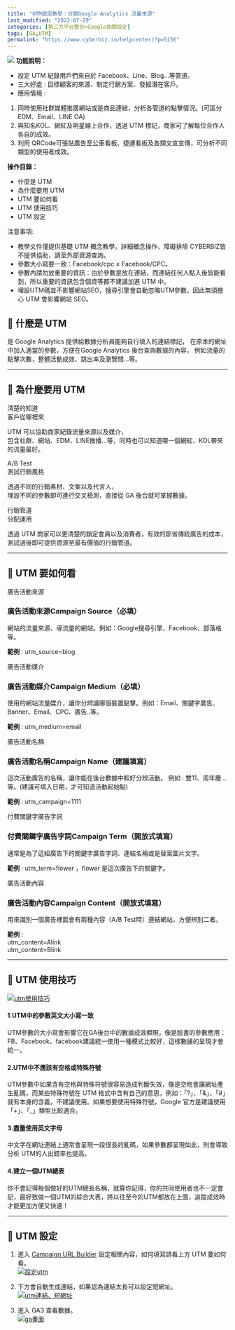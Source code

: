 ```yaml
---
title: "UTM設定教學：分類Google Analytics 流量來源"
last_modified: "2022-07-29"
categories: [第三方平台整合>Google相關設定]
tags: [GA,UTM]
permalink: "https://www.cyberbiz.io/helpcenter/?p=5156"
---
```


![](https://www.cyberbiz.io/helpcenter/wp-content/uploads/一般版3.png) **功能說明：**  

* 設定 UTM 紀錄用戶們來自於 Facebook、Line、Blog…等管道。
* 三大好處 : 目標顧客的來源、制定行銷方案、發掘潛在客戶。
* 應用情境 :
1. 同時使用社群媒體推廣網站或是商品連結，分析各管道的點擊情況。(可區分 EDM、Email、LINE OA) 
2. 與知名KOL、網紅及明星線上合作，透過 UTM 標記，商家可了解每位合作人各自的成效。 
3. 利用 QRCode可張貼廣告至公車看板、捷運看板及各類文宣宣傳，可分析不同類型的使用者成效。 

**操作目錄：**

* 什麼是 UTM
* 為什麼要用 UTM
* UTM 要如何看
* UTM 使用技巧
* UTM 設定

注意事項:  

* 教學文件僅提供基礎 UTM 概念教學，詳細概念操作、障礙排除 CYBERBIZ皆不提供協助，請至外部資源查詢。
* 參數大小寫要一致：Facebook/cpc ≠ Facebook/CPC。
* 參數內請勿放重要的資訊：由於參數是放在連結，而連結任何人點入後皆能看到，所以重要的資訊包含個資等都不建議加進 UTM 中。 
* 埋設UTM碼並不影響網站SEO，搜尋引擎會自動忽略UTM參數，因此無須擔心 UTM 會影響網站 SEO。



## 📌 什麼是 UTM

是 Google Analytics 提供給數據分析員能夠自行填入的連結標記， 在原本的網址中加入適當的參數，方便在Google Analytics
後台查詢數據的內容， 例如流量的點擊次數，整體活動成效、跳出率及瀏覽間…等。  

* * *

## 📌 為什麼要用 UTM

清楚的知道  
客戶從哪裡來

UTM 可以協助商家紀錄流量來源以及媒介，  
包含社群、網站、EDM、LINE推播…等，同時也可以知道哪一個網紅、KOL帶來的流量最好。

A/B Test  
測試行銷風格

透過不同的行銷素材、文案以及代言人，  
埋設不同的參數即可進行交叉檢測，直接從 GA 後台就可掌握數據。

行銷管道  
分配運用

透過 UTM 商家可以更清楚的鎖定會員以及消費者，有效的節省傳統廣告的成本，測試過後即可提供資源至最有價值的行銷管道。



* * *

## 📌 UTM 要如何看

廣告活動來源

### 廣告活動來源Campaign Source（必填）

網站的流量來源、導流量的網站。例如：Google搜尋引擎、Facebook、部落格等。

**範例** : utm_source=blog

廣告活動媒介

### 廣告活動媒介Campaign Medium（必填）

使用的網站流量媒介，讓你分辨識哪個裝置點擊。例如：Email、關鍵字廣告、Banner、Email、CPC、廣告..等。

**範例** : utm_medium=email

廣告活動名稱

### 廣告活動名稱Campaign Name（建議填寫）

這次活動廣告的名稱，讓你能在後台數據中較好分辨活動。 例如 : 雙11、周年慶…等。(建議可填入日期，才可知道活動起始點)

**範例** : utm_campaign=1111

付費關鍵字廣告字詞

### 付費關鍵字廣告字詞Campaign Term（開放式填寫）

通常是為了這組廣告下的關鍵字廣告字詞、連結名稱或是替案圖片文字。

**範例** : utm_term=flower ，flower 是這次廣告下的關鍵字。

廣告活動內容

### 廣告活動內容Campaign Content（開放式填寫）

用來識別一個廣告裡面會有兩種內容（A/B Test時）連結網站，方便辨別二者。

**範例** :  
utm_content=Alink  
utm_content=Blink



* * *

## 📌 UTM 使用技巧

[![utm使用技巧](https://www.cyberbiz.io/support/wp-content/uploads/UTM設定教學01.png)](https://www.cyberbiz.io/support/wp-content/uploads/UTM設定教學01.png)

#### 1.UTM中的參數英文大小寫一致

UTM參數的大小寫會影響它在GA後台中的數據成效顯現，像是臉書的參數應用：FB、Facebook、facebook建議統一使用一種模式比較好，這樣數據的呈現才會統一。

#### 2.UTM中不應該有空格或特殊符號

UTM參數中如果含有空格與特殊符號很容易造成判斷失效，像是空格會讓網址產生亂碼，而某些特殊符號在 UTM
格式中含有自己的意思，例如：「?」、「&」、「#」就有本身的含義，不建議使用。如果想要使用特殊符號，Google 官方是建議使用「+」、「_」類型比較適合。

#### 3.盡量使用英文字母

中文字在網址連結上通常會呈現一段很長的亂碼，如果參數都呈現如此，則會導致分析 UTM的人出錯率也提高。

#### 4.建立一個UTM總表

你不會記得每個做好的UTM總長名稱，就算你記得，你的共同使用者也不一定會記，最好致做一個UTM的綜合大表，將以往至今的UTM都放在上面，追蹤成效時才能更加方便又快速！



* * *

## 📌 UTM 設定

1. 進入 [Campaign URL Builder](https://ga-dev-tools.web.app/campaign-url-builder/) 設定相關內容，如何填寫請看上方 UTM 要如何看。  
[![設定utm](https://www.cyberbiz.io/support/wp-content/uploads/UTM設定教學02.png)](https://www.cyberbiz.io/support/wp-content/uploads/UTM設定教學02.png)



2. 下方會自動生成連結，如果認為連結太長可以設定短網址。  
[![utm連結、短網址](https://www.cyberbiz.io/support/wp-content/uploads/UTM設定教學03.png)](https://www.cyberbiz.io/support/wp-content/uploads/UTM設定教學03.png)



3. 進入 GA3 查看數據。  
[![ga畫面](https://www.cyberbiz.io/support/wp-content/uploads/UTM設定教學04.png)](https://www.cyberbiz.io/support/wp-content/uploads/UTM設定教學04.png)





